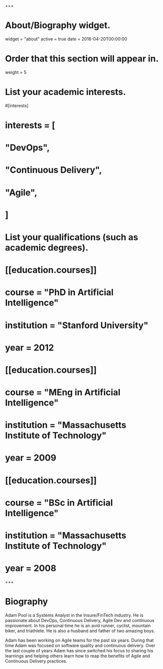 +++
# About/Biography widget.
widget = "about"
active = true
date = 2016-04-20T00:00:00

# Order that this section will appear in.
weight = 5

# List your academic interests.
#[interests]
#  interests = [
#    "DevOps",
#    "Continuous Delivery",
#    "Agile",
#  ]



# List your qualifications (such as academic degrees).
# [[education.courses]]
#  course = "PhD in Artificial Intelligence"
#  institution = "Stanford University"
#  year = 2012

# [[education.courses]]
#  course = "MEng in Artificial Intelligence"
#  institution = "Massachusetts Institute of Technology"
#  year = 2009

# [[education.courses]]
#  course = "BSc in Artificial Intelligence"
#  institution = "Massachusetts Institute of Technology"
#  year = 2008

+++

# Biography

Adam Pool is a Systems Analyst in the Insure/FinTech industry. He is passionate about DevOps, Continuous Delivery, Agile Dev and continuous improvement. In his personal time he is an avid runner, cyclist, mountain biker, and triathlete. He is also a husband and father of two amazing boys.

Adam has been working on Agile teams for the past six years. During that time Adam was focused on software quality and continuous delivery. Over the last couple of years Adam has since switched his focus to sharing his learnings and helping others learn how to reap the benefits of Agile and Continuous Delivery practices.
